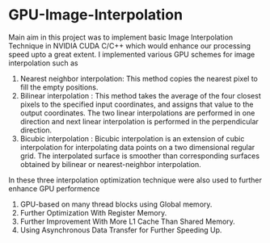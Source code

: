 # GPU-Image-Interpolation
Main aim in this project was to implement basic Image Interpolation Technique in NVIDIA CUDA C/C++ which would enhance our processing speed upto a great extent.
I implemented various GPU schemes for image interpolation such as 
1) Nearest neighbor interpolation: This method copies the nearest pixel to fill the empty positions.
2) Bilinear interpolation : This method takes the average of the four closest pixels to the specified input coordinates, and assigns that value to the output coordinates.
                            The two linear interpolations are performed in one direction and next linear
                            interpolation is performed in the perpendicular direction.
3) Bicubic interpolation : Bicubic interpolation is an extension of cubic interpolation for interpolating data points on a two dimensional regular grid. The interpolated surface is smoother than corresponding surfaces obtained by bilinear or nearest-neighbor interpolation.

In these three interpolation optimization technique were also used to further enhance GPU performence
1) GPU-based on many thread blocks using Global memory.
2) Further Optimization With Register Memory.
3) Further Improvement With More L1 Cache Than Shared Memory.
4) Using Asynchronous Data Transfer for Further Speeding Up.
